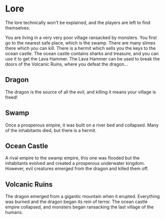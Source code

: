 # Lore
The lore technically won't be explained, and the players are left to find themselves.

You are living in a very very poor village ransacked by monsters. You first go to the nearest safe place, which is the swamp. There are many slimes there which you can kill. There is a hermit which sells you the keys to the ocean castle. The ocean castle contains sharks and treasure, and you can use it to get the Lava Hammer. The Lava Hammer can be used to break the doors of the Volcanic Ruins, where you defeat the dragon...

## Dragon
The dragon is the source of all the evil, and killing it means your village is freed!

## Swamp
Once a prosperous empire, it was built on a river bed and collapsed. Many of the inhabitants died, but there is a hermit.

## Ocean Castle
A rival empire to the swamp empire, this one was flooded but the inhabitants evolved and created a prosperous underwater kingdom. However, evil creatures emerged from the dragon and killed them off.

## Volcanic Ruins
The dragon emerged from a gigantic mountain when it erupted. Everything was burned and the dragon began its rein of terror. The ocean castle empire collapsed, and monsters began ransacking the last village of the humans.